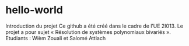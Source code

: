 # hello-world
Introduction du projet
Ce github a été créé dans le  cadre de l’UE 2I013. Le  projet a pour sujet « Résolution de systèmes polynomiaux bivariés ».
Etudiants : Wièm Zouali et Salomé Attiach
